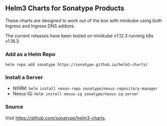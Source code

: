 ## Helm3 Charts for Sonatype Products

These charts are designed to work out of the box with minikube using both Ingress
and Ingress DNS addons.

The current releases have been tested on minikube v1.12.3 running k8s v1.18.3

### Add as a Helm Repo

`helm repo add sonatype https://sonatype.github.io/helm3-charts/`

### Install a Server

- NXRM: `helm install nexus-repo sonatype/nexus-repository-manager`
- Nexus IQ: `helm install nexus-iq sonatype/nexus-iq-server`

### Source

Visit https://github.com/sonatype/helm3-charts.

